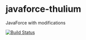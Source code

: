 # javaforce-thulium
JavaForce with modifications

[![Build Status](https://travis-ci.org/thuliumcc/javaforce.svg?branch=master)](https://travis-ci.org/thuliumcc/javaforce)
